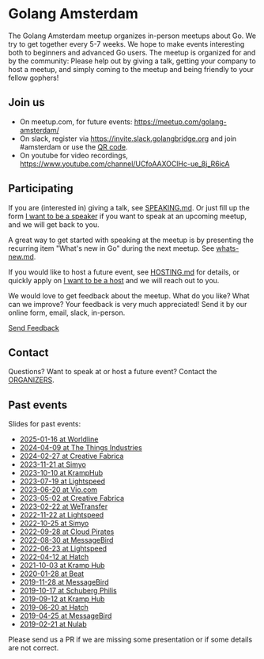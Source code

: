 # Golang Amsterdam

The Golang Amsterdam meetup organizes in-person meetups about Go. We try to get
together every 5-7 weeks. We hope to make events interesting both to beginners
and advanced Go users. The meetup is organized for and by the community: Please
help out by giving a talk, getting your company to host a meetup, and simply
coming to the meetup and being friendly to your fellow gophers!

## Join us

- On meetup.com, for future events: https://meetup.com/golang-amsterdam/
- On slack, register via https://invite.slack.golangbridge.org and join #amsterdam or use the [QR code](qr/join-slack.png?raw=true).
- On youtube for video recordings, https://www.youtube.com/channel/UCfoAAXOClHc-ue_8j_R6icA

## Participating

If you are (interested in) giving a talk, see [SPEAKING.md](SPEAKING.md). Or just fill up the form [I want to be a speaker](https://docs.google.com/forms/d/e/1FAIpQLSczX4KFCQ8SU4Vg8Z32AuTXQW4eLSNprma6Sfe5o6hsiqPvaA/viewform?usp=sf_link) if you want to speak at an upcoming meetup, and we will get back to you.

A great way to get started with speaking at the meetup is by presenting the
recurring item "What's new in Go" during the next meetup. See
[whats-new.md](whats-new.md).

If you would like to host a future event, see [HOSTING.md](HOSTING.md) for details, or quickly apply on [I want to be a host](https://docs.google.com/forms/d/e/1FAIpQLSfQL7sqRjZz-tutbyfP27WHAFXll4TAHKfhQ4zSZKI8wFS7zA/viewform?usp=sf_link) and we will reach out to you.

We would love to get feedback about the meetup. What do you like? What can we
improve? Your feedback is very much appreciated! Send it by our online form, email, slack,
in-person.

[Send Feedback](https://docs.google.com/forms/d/e/1FAIpQLSf8y_eGMFl7jiFR6z03Cu3rDneandcr4iLhoCOB0nh_QZonVQ/viewform?usp=sf_link)

## Contact

Questions? Want to speak at or host a future event? Contact the [ORGANIZERS](ORGANIZERS).

## Past events

Slides for past events:

* [2025-01-16 at Worldline](2025/2025-01-16@worldline/README.md)
* [2024-04-09 at The Things Industries](2024/2024-04-09@the-things-industries/README.md)
* [2024-02-27 at Creative Fabrica](2024/2024-02-27@creative-fabrica/README.md)
* [2023-11-21 at Simyo](2023/2023-11-21@Simyo/README.md)
* [2023-10-10 at KrampHub](2023/2023-10-10@KrampHub/README.md)
* [2023-07-19 at Lightspeed](2023/2023-07-19%40lightspeed/README.md)
* [2023-06-20 at Vio.com](2023/2023-06-20%40vio.com/README.md)
* [2023-05-02 at Creative Fabrica](2023/2023-05-02%40creative-fabrica/README.md)
* [2023-02-22 at WeTransfer](2023/2023-02-22%40wetransfer/README.md)
* [2022-11-22 at Lightspeed](2022/2022-11-22%40lightspeed/README.md)
* [2022-10-25 at Simyo](2022/2022-10-25%40simyo/README.md)
* [2022-09-28 at Cloud Pirates](2022/2022-09-28%40cloud-pirates/README.md)
* [2022-08-30 at MessageBird](2022/2022-08-30@messagebird/README.md)
* [2022-06-23 at Lightspeed](2022/2022-06-23@lightspeed/README.md)
* [2022-04-12 at Hatch](2022/2022-04-12@hatch/README.md)
* [2021-10-03 at Kramp Hub](2021/2021-10-13@kramphub/README.md)
* [2020-01-28 at Beat](2020/2020-01-28@beat/README.md)
* [2019-11-28 at MessageBird](2019/2019-11-28@messagebird/README.md)
* [2019-10-17 at Schuberg Philis](2019/2019-10-17@schuberg-philis/README.md)
* [2019-09-12 at Kramp Hub](2019/2019-09-12@kramphub/README.md)
* [2019-06-20 at Hatch](2019/2019-06-20@hatch/README.md)
* [2019-04-25 at MessageBird](2019/2019-04-25@messagebird/README.md)
* [2019-02-21 at Nulab](2019/2019-02-21@nulab/README.md)

Please send us a PR if we are missing some presentation or if some details are not correct.
